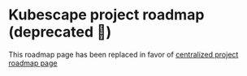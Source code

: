# Kubescape project roadmap (deprecated 👷)

This roadmap page has been replaced in favor of [centralized project roadmap page](https://github.com/kubescape/project-governance/blob/main/ROADMAP.md)
